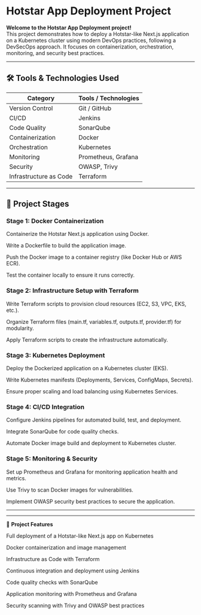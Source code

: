 # Hotstar App Deployment Project

**Welcome to the Hotstar App Deployment project!**  
This project demonstrates how to deploy a Hotstar-like Next.js application on a Kubernetes cluster using modern DevOps practices, following a DevSecOps approach. It focuses on containerization, orchestration, monitoring, and security best practices.

---

## 🛠️ Tools & Technologies Used

| Category             | Tools / Technologies           |
|---------------------|-------------------------------|
| Version Control      | Git / GitHub                  |
| CI/CD                | Jenkins                        |
| Code Quality         | SonarQube                     |
| Containerization     | Docker                        |
| Orchestration        | Kubernetes                    |
| Monitoring           | Prometheus, Grafana           |
| Security             | OWASP, Trivy                  |
| Infrastructure as Code | Terraform                   |

---

## 🚦 Project Stages

### Stage 1: Docker Containerization

Containerize the Hotstar Next.js application using Docker.

Write a Dockerfile to build the application image.

Push the Docker image to a container registry (like Docker Hub or AWS ECR).

Test the container locally to ensure it runs correctly.

### Stage 2: Infrastructure Setup with Terraform

Write Terraform scripts to provision cloud resources (EC2, S3, VPC, EKS, etc.).

Organize Terraform files (main.tf, variables.tf, outputs.tf, provider.tf) for modularity.

Apply Terraform scripts to create the infrastructure automatically.

### Stage 3: Kubernetes Deployment

Deploy the Dockerized application on a Kubernetes cluster (EKS).

Write Kubernetes manifests (Deployments, Services, ConfigMaps, Secrets).

Ensure proper scaling and load balancing using Kubernetes Services.

### Stage 4: CI/CD Integration

Configure Jenkins pipelines for automated build, test, and deployment.

Integrate SonarQube for code quality checks.

Automate Docker image build and deployment to Kubernetes cluster.

### Stage 5: Monitoring & Security

Set up Prometheus and Grafana for monitoring application health and metrics.

Use Trivy to scan Docker images for vulnerabilities.

Implement OWASP security best practices to secure the application.

---


---

🌟 **Project Features**

Full deployment of a Hotstar-like Next.js app on Kubernetes

Docker containerization and image management

Infrastructure as Code with Terraform

Continuous integration and deployment using Jenkins

Code quality checks with SonarQube

Application monitoring with Prometheus and Grafana

Security scanning with Trivy and OWASP best practices
